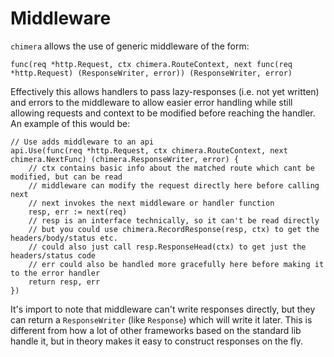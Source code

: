 # Middleware
`chimera` allows the use of generic middleware of the form:
```golang
func(req *http.Request, ctx chimera.RouteContext, next func(req *http.Request) (ResponseWriter, error)) (ResponseWriter, error)
```
Effectively this allows handlers to pass lazy-responses (i.e. not yet written) and errors to the middleware to allow easier error handling while still allowing requests and context to be modified before reaching the handler. An example of this would be:
```golang
// Use adds middleware to an api
api.Use(func(req *http.Request, ctx chimera.RouteContext, next chimera.NextFunc) (chimera.ResponseWriter, error) {
    // ctx contains basic info about the matched route which cant be modified, but can be read
    // middleware can modify the request directly here before calling next
    // next invokes the next middleware or handler function
    resp, err := next(req)
    // resp is an interface technically, so it can't be read directly
    // but you could use chimera.RecordResponse(resp, ctx) to get the headers/body/status etc.
    // could also just call resp.ResponseHead(ctx) to get just the headers/status code
    // err could also be handled more gracefully here before making it to the error handler
    return resp, err
})
```
It's import to note that middleware can't write responses directly, but they can return a `ResponseWriter` (like `Response`) which will write it later. This is different from how a lot of other frameworks based on the standard lib handle it, but in theory makes it easy to construct responses on the fly.
